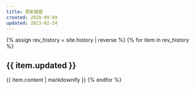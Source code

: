 ```yaml
---
title: 更新履歴
created: 2020-09-09
updated: 2023-02-24
---
```

{% assign rev_history = site.history | reverse %}
{% for item in rev_history %}
## <a name="{{ item.updated }}">{{ item.updated }}</a>
{{ item.content | markdownify }}
{% endfor %}

